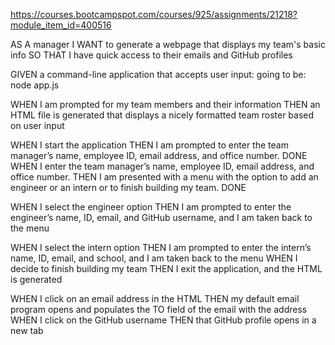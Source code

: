 
https://courses.bootcampspot.com/courses/925/assignments/21218?module_item_id=400516

AS A manager
I WANT to generate a webpage that displays my team's basic info
SO THAT I have quick access to their emails and GitHub profiles

GIVEN a command-line application that accepts user input: going to be: node app.js

WHEN I am prompted for my team members and their information
THEN an HTML file is generated that displays a nicely formatted team roster based on user input

WHEN I start the application
THEN I am prompted to enter the team manager’s name, employee ID, email address, and office number. DONE
WHEN I enter the team manager’s name, employee ID, email address, and office number.
THEN I am presented with a menu with the option to add an engineer or an intern or to finish building my team. DONE

WHEN I select the engineer option
THEN I am prompted to enter the engineer’s name, ID, email, and GitHub username, and I am taken back to the menu

WHEN I select the intern option
THEN I am prompted to enter the intern’s name, ID, email, and school, and I am taken back to the menu
WHEN I decide to finish building my team
THEN I exit the application, and the HTML is generated

WHEN I click on an email address in the HTML
THEN my default email program opens and populates the TO field of the email with the address
WHEN I click on the GitHub username
THEN that GitHub profile opens in a new tab